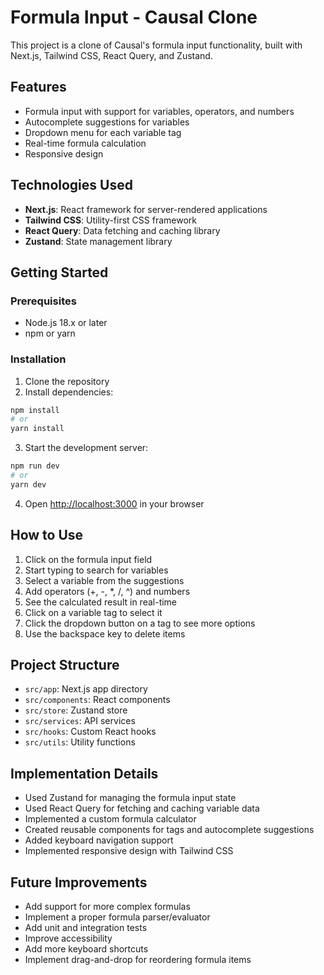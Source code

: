 # Formula Input - Causal Clone

This project is a clone of Causal's formula input functionality, built with Next.js, Tailwind CSS, React Query, and Zustand.

## Features

- Formula input with support for variables, operators, and numbers
- Autocomplete suggestions for variables
- Dropdown menu for each variable tag
- Real-time formula calculation
- Responsive design

## Technologies Used

- **Next.js**: React framework for server-rendered applications
- **Tailwind CSS**: Utility-first CSS framework
- **React Query**: Data fetching and caching library
- **Zustand**: State management library

## Getting Started

### Prerequisites

- Node.js 18.x or later
- npm or yarn

### Installation

1. Clone the repository
2. Install dependencies:

```bash
npm install
# or
yarn install
```

3. Start the development server:

```bash
npm run dev
# or
yarn dev
```

4. Open [http://localhost:3000](http://localhost:3000) in your browser

## How to Use

1. Click on the formula input field
2. Start typing to search for variables
3. Select a variable from the suggestions
4. Add operators (+, -, *, /, ^) and numbers
5. See the calculated result in real-time
6. Click on a variable tag to select it
7. Click the dropdown button on a tag to see more options
8. Use the backspace key to delete items

## Project Structure

- `src/app`: Next.js app directory
- `src/components`: React components
- `src/store`: Zustand store
- `src/services`: API services
- `src/hooks`: Custom React hooks
- `src/utils`: Utility functions

## Implementation Details

- Used Zustand for managing the formula input state
- Used React Query for fetching and caching variable data
- Implemented a custom formula calculator
- Created reusable components for tags and autocomplete suggestions
- Added keyboard navigation support
- Implemented responsive design with Tailwind CSS

## Future Improvements

- Add support for more complex formulas
- Implement a proper formula parser/evaluator
- Add unit and integration tests
- Improve accessibility
- Add more keyboard shortcuts
- Implement drag-and-drop for reordering formula items

